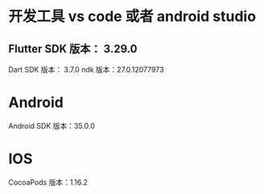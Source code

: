 # 开发工具 vs code 或者 android studio

## Flutter SDK 版本： 3.29.0
   Dart SDK 版本： 3.7.0
   ndk 版本：27.0.12077973

# Android
  Android SDK 版本：35.0.0

# IOS
  CocoaPods 版本：1.16.2